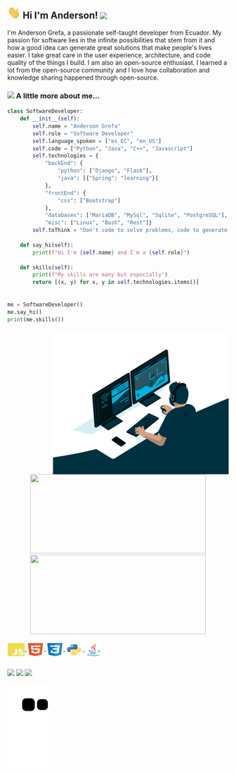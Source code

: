 ## <img src="https://github.com/ABSphreak/ABSphreak/blob/master/gifs/Hi.gif" width="30px"> Hi I'm Anderson! <img src="https://media.giphy.com/media/WUlplcMpOCEmTGBtBW/giphy.gif" width="30">
I'm Anderson Grefa, a passionate self-taught developer from Ecuador. My passion for software lies in the infinite possibilities that stem from it and how a good idea can generate great solutions that make people's lives easier. I take great care in the user experience, architecture, and code quality of the things I build.
I am also an open-source enthusiast. I learned a lot from the open-source community and I love how collaboration and knowledge sharing happened through open-source.
### <img src="https://media.giphy.com/media/VgCDAzcKvsR6OM0uWg/giphy.gif" width="50"> A little more about me...  

```python
class SoftwareDeveloper:
    def __init__(self):
        self.name = "Anderson Grefa"
        self.role = "Software Developer"
        self.language_spoken = ["es_EC", "en_US"]
        self.code = ["Python", "Java", "C++", "Javascript"]
        self.technologies = {
            "backEnd": {
                "python": ["Django", "Flask"],
                "java": [{"Spring": "learning"}]
            },
            "frontEnd": {
                "css": ["Bootstrap"]
            },
            "databases": ["MariaDB", "MySql", "Sqlite", "PostgreSQL"],
            "misc": ["Linux", "Bash", "Rest"]}
        self.toThink = "Don't code to solve problems, code to generate solutions."

    def say_hi(self):
        print(f"Hi I'm {self.name} and I`m a {self.role}")

    def skills(self):
        print(f"My skills are many but especially")
        return [(x, y) for x, y in self.technologies.items()]


me = SoftwareDeveloper()
me.say_hi()
print(me.skills())
```
### <img align="right" alt="GIF" src="https://github.com/mrmango1/mrmango1/blob/master/code.gif?raw=true" width="400" height="320" />

<div align="center">
  <a href="https://github.com/mrmango1">
  <img height="180em" width="400em" src="https://github-readme-stats.vercel.app/api?username=mrmango1&show_icons=true&theme=radical&include_all_commits=true&count_private=true"/>
  <img height="180em" width="400em" src="https://github-readme-stats.vercel.app/api/top-langs/?username=mrmango1&layout=compact&langs_count=7&theme=radical"/>
</div>
<div style="display: inline_block"><br>
  <img align="center" alt="Ander-Js" height="30" width="40" src="https://raw.githubusercontent.com/devicons/devicon/master/icons/javascript/javascript-plain.svg">
  <img align="center" alt="Ander-HTML" height="30" width="40" src="https://raw.githubusercontent.com/devicons/devicon/master/icons/html5/html5-original.svg">
  <img align="center" alt="Ander-CSS" height="30" width="40" src="https://raw.githubusercontent.com/devicons/devicon/master/icons/css3/css3-original.svg">
  <img align="center" alt="Ander-Python" height="30" width="40" src="https://raw.githubusercontent.com/devicons/devicon/master/icons/python/python-original.svg">
  <img align="center" alt="Ander-Java" height="30" width="40" src="https://raw.githubusercontent.com/devicons/devicon/master/icons/java/java-original.svg">
</div>
  
  ##
 
<div> 
  <a href = "mailto:andersongrefa@gmail.com"><img src="https://img.shields.io/badge/-Gmail-%23333?style=for-the-badge&logo=gmail&logoColor=white" target="_blank"></a>
  <a href="https://www.linkedin.com/in/anderson-grefa/" target="_blank"><img src="https://img.shields.io/badge/-LinkedIn-%230077B5?style=for-the-badge&logo=linkedin&logoColor=white" target="_blank"></a> 
 <a href="https://stackoverflow.com/users/15797470/anderson-g" target="_blank"><img src="https://img.shields.io/badge/Stack_Overflow-FE7A16?style=for-the-badge&logo=stack-overflow&logoColor=white" target="_blank"></a> 
  
  ![Snake animation](https://github.com/rafaballerini/rafaballerini/blob/output/github-contribution-grid-snake.svg)
 
</div>
